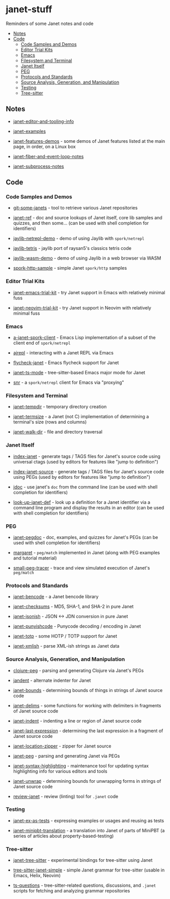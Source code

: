# janet-stuff

Reminders of some Janet notes and code

* [Notes](#notes)
* [Code](#code)
  * [Code Samples and Demos](#code-samples-and-demos)
  * [Editor Trial Kits](#trial-kits)
  * [Emacs](#emacs)
  * [Filesystem and Terminal](#filesystem-and-terminal)
  * [Janet Itself](#janet-itself)
  * [PEG](#peg)
  * [Protocols and Standards](#protocols-and-standards)
  * [Source Analysis, Generation, and Manipulation](#source-analysis-generation-and-manipulation)
  * [Testing](#testing)
  * [Tree-sitter](#tree-sitter)

## Notes

* [janet-editor-and-tooling-info](https://github.com/sogaiu/janet-editor-and-tooling-info)

* [janet-examples](https://github.com/sogaiu/janet-examples)

* [janet-features-demos](https://github.com/sogaiu/janet-features-demos) -
  some demos of Janet features listed at the main page, in order, on a
  Linux box

* [janet-fiber-and-event-loop-notes](https://github.com/sogaiu/janet-fiber-and-event-loop-notes)

* [janet-subprocess-notes](https://github.com/sogaiu/janet-subprocess-notes/)

## Code

### Code Samples and Demos

* [git-some-janets](https://github.com/sogaiu/git-some-janets) - tool
  to retrieve various Janet repositories

* [janet-ref](https://github.com/sogaiu/janet-ref) - doc and source
  lookups of Janet itself, core lib samples and quizzes, and then
  some... (can be used with shell completion for identifiers)

* [jaylib-netrepl-demo](https://github.com/sogaiu/jaylib-netrepl-demo) -
  demo of using Jaylib with `spork/netrepl`

* [jaylib-tetris](https://github.com/sogaiu/jaylib-tetris) - jaylib
  port of raysan5's classics tetris code

* [jaylib-wasm-demo](https://github.com/sogaiu/jaylib-wasm-demo) -
  demo of using Jaylib in a web browser via WASM

* [spork-http-sample](https://github.com/sogaiu/spork-http-sample) -
  simple Janet `spork/http` samples

### Editor Trial Kits

* [janet-emacs-trial-kit](https://github.com/sogaiu/janet-emacs-trial-kit) -
  try Janet support in Emacs with relatively minimal fuss

* [janet-neovim-trial-kit](https://github.com/sogaiu/janet-neovim-trial-kit) -
  try Janet support in Neovim with relatively minimal fuss

### Emacs

* [a-janet-spork-client](https://github.com/sogaiu/a-janet-spork-client) -
  Emacs Lisp implementation of a subset of the client end of
  `spork/netrepl`

* [ajrepl](https://github.com/sogaiu/ajrepl) - interacting with a
  Janet REPL via Emacs

* [flycheck-janet](https://github.com/sogaiu/flycheck-janet/) - Emacs
  flycheck support for Janet

* [janet-ts-mode](https://github.com/sogaiu/janet-ts-mode) -
  tree-sitter-based Emacs major mode for Janet

* [snr](https://github.com/sogaiu/snr) - a `spork/netrepl` client for
  Emacs via "proxying"

### Filesystem and Terminal

* [janet-tempdir](https://github.com/sogaiu/janet-tempdir) - temporary
  directory creation

* [janet-termsize](https://github.com/sogaiu/janet-termsize) - a Janet
  (not C) implementation of determining a terminal's size (rows and
  columns)

* [janet-walk-dir](https://github.com/sogaiu/janet-walk-dir) - file
  and directory traversal

### Janet Itself

* [index-janet](https://github.com/sogaiu/index-janet) - generate tags
  / TAGS files for Janet's source code using universal ctags (used by
  editors for features like "jump to definition")

* [index-janet-source](https://github.com/sogaiu/index-janet-source) -
  generate tags / TAGS files for Janet's source code using PEGs (used
  by editors for features like "jump to definition")

* [jdoc](https://github.com/sogaiu/jdoc) - use janet's `doc` from the
  command line (can be used with shell completion for identifiers)

* [look-up-janet-def](https://github.com/sogaiu/look-up-janet-def) -
  look up a definition for a Janet identifier via a command line
  program and display the results in an editor (can be used with shell
  completion for identifiers)

### PEG

* [janet-pegdoc](https://github.com/sogaiu/janet-pegdoc) - doc,
  examples, and quizzes for Janet's PEGs (can be used with shell
  completion for identifiers)

* [margaret](https://github.com/sogaiu/margaret) - `peg/match`
  implemented in Janet (along with PEG examples and tutorial material)

* [small-peg-tracer](https://github.com/sogaiu/small-peg-tracer) -
  trace and view simulated execution of Janet's `peg/match`

### Protocols and Standards

* [janet-bencode](https://github.com/sogaiu/janet-bencode) - a Janet
  bencode library

* [janet-checksums](https://github.com/sogaiu/janet-checksums) - MD5,
  SHA-1, and SHA-2 in pure Janet

* [janet-jsonish](https://github.com/sogaiu/janet-jsonish) - JSON <->
  JDN conversion in pure Janet

* [janet-punyishcode](https://github.com/sogaiu/janet-punyishcode) -
  Punycode decoding / encoding in Janet

* [janet-totp](https://github.com/sogaiu/janet-totp) - some HOTP /
  TOTP support for Janet

* [janet-xmlish](https://github.com/sogaiu/janet-xmlish) - parse
  XML-ish strings as Janet data

### Source Analysis, Generation, and Manipulation

* [clojure-peg](https://github.com/sogaiu/clojure-peg) - parsing and
  generating Clojure via Janet's PEGs

* [jandent](https://github.com/sogaiu/jandent) - alternate indenter
  for Janet

* [janet-bounds](https://github.com/sogaiu/janet-bounds) - determining
  bounds of things in strings of Janet source code

* [janet-delims](https://github.com/sogaiu/janet-delims) - some
  functions for working with delimiters in fragments of Janet source
  code

* [janet-indent](https://github.com/sogaiu/janet-indent) - indenting a
  line or region of Janet source code

* [janet-last-expression](https://github.com/sogaiu/janet-last-expression) -
  determining the last expression in a fragment of Janet source code

* [janet-location-zipper](https://github.com/sogaiu/janet-location-zipper) - zipper for Janet source

* [janet-peg](https://github.com/sogaiu/janet-peg) - parsing and
  generating Janet via PEGs

* [janet-syntax-highlighting](https://github.com/sogaiu/janet-syntax-highlighting) -
  maintenance tool for updating syntax highlighting info for various
  editors and tools

* [janet-unwrap](https://github.com/sogaiu/janet-unwrap) - determining
  bounds for unwrapping forms in strings of Janet source code

* [review-janet](https://github.com/sogaiu/review-janet) - review
  (linting) tool for `.janet` code

### Testing

* [janet-ex-as-tests](https://github.com/sogaiu/janet-ex-as-tests) -
  expressing examples or usages and reusing as tests

* [janet-minipbt-translation](https://github.com/sogaiu/janet-minipbt-translation) -
  a translation into Janet of parts of MiniPBT (a series of articles
  about property-based-testing)

### Tree-sitter

* [janet-tree-sitter](https://github.com/sogaiu/janet-tree-sitter) -
  experimental bindings for tree-sitter using Janet

* [tree-sitter-janet-simple](https://github.com/sogaiu/tree-sitter-janet-simple) -
  simple Janet grammar for tree-sitter (usable in Emacs, Helix, Neovim)

* [ts-questions](https://github.com/sogaiu/ts-questions) -
  tree-sitter-related questions, discussions, and `.janet` scripts for
  fetching and analyzing grammar repositories

